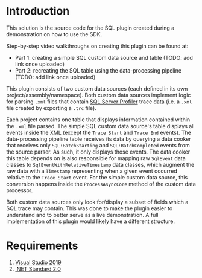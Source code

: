 # Introduction
This solution is the source code for the SQL plugin created during a demonstration on how to use the SDK.

Step-by-step video walkthroughs on creating this plugin can be found at:
* Part 1: creating a simple SQL custom data source and table (TODO: add link once uploaded)
* Part 2: recreating the SQL table using the data-processing pipeline (TODO: add link once uploaded)

This plugin consists of two custom data sources (each defined in its own project/assembly/namespace). Both 
custom data sources implement logic for parsing `.xml` files that contain [SQL Server Profiler](https://docs.microsoft.com/en-us/sql/tools/sql-server-profiler/sql-server-profiler?view=sql-server-ver15) 
trace data (i.e. a `.xml` file created by exporting a `.trc` file).

Each project contains one table that displays information contained within the `.xml` file parsed. 
The simple SQL custom data source's table displays all events inside the XML (except 
the `Trace Start` and `Trace End` events). The data-processing pipeline table receives 
its data by querying a data cooker that receives only `SQL:BatchStarting` and `SQL:BatchCompleted` 
events from the source parser. As such, it only displays those events. The data cooker this 
table depends on is also responsible for mapping raw `SqlEvent` data classes to `SqlEventWithRelativeTimestamp` 
data classes, which augment the raw data with a `Timestamp` representing when a given event 
occurred relative to the `Trace Start` event. For the simple custom data source, this 
conversion happens inside the `ProcessAsyncCore` method of the custom data processor.

Both custom data sources only look for/display a subset of fields which a SQL trace may contain. This was done to make 
the plugin easier to understand and to better serve as a live demonstration. A full implementation of this plugin 
would likely have a different structure.

# Requirements
1. [Visual Studio 2019](https://visualstudio.microsoft.com/downloads/)
2. [.NET Standard 2.0](https://dotnet.microsoft.com/download/visual-studio-sdks)
